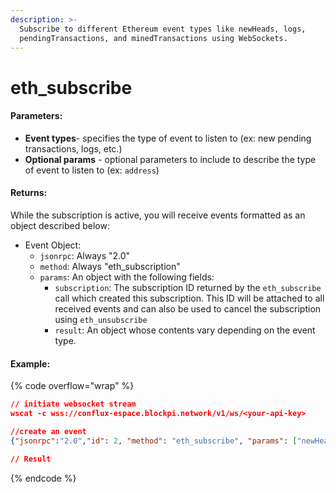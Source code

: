 ```yaml
---
description: >-
  Subscribe to different Ethereum event types like newHeads, logs,
  pendingTransactions, and minedTransactions using WebSockets.
---
```


# eth\_subscribe

#### **Parameters:**

* **Event types**- specifies the type of event to listen to (ex: new pending transactions, logs, etc.)
* **Optional params** - optional parameters to include to describe the type of event to listen to (ex: `address`)

#### **Returns:**

While the subscription is active, you will receive events formatted as an object described below:

* Event Object:
  * `jsonrpc`: Always "2.0"
  * `method`: Always "eth\_subscription"
  * `params`: An object with the following fields:
    * `subscription`: The subscription ID returned by the `eth_subscribe` call which created this subscription. This ID will be attached to all received events and can also be used to cancel the subscription using `eth_unsubscribe`
    * `result`: An object whose contents vary depending on the event type.

#### Example:

{% code overflow="wrap" %}
```json
// initiate websocket stream 
wscat -c wss://conflux-espace.blockpi.network/v1/ws/<your-api-key>

//create an event
{"jsonrpc":"2.0","id": 2, "method": "eth_subscribe", "params": ["newHeads"]}

// Result

```
{% endcode %}
